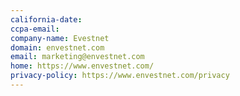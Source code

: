 ```yaml
---
california-date: 
ccpa-email: 
company-name: Evestnet
domain: envestnet.com
email: marketing@envestnet.com
home: https://www.envestnet.com/
privacy-policy: https://www.envestnet.com/privacy
---
```

